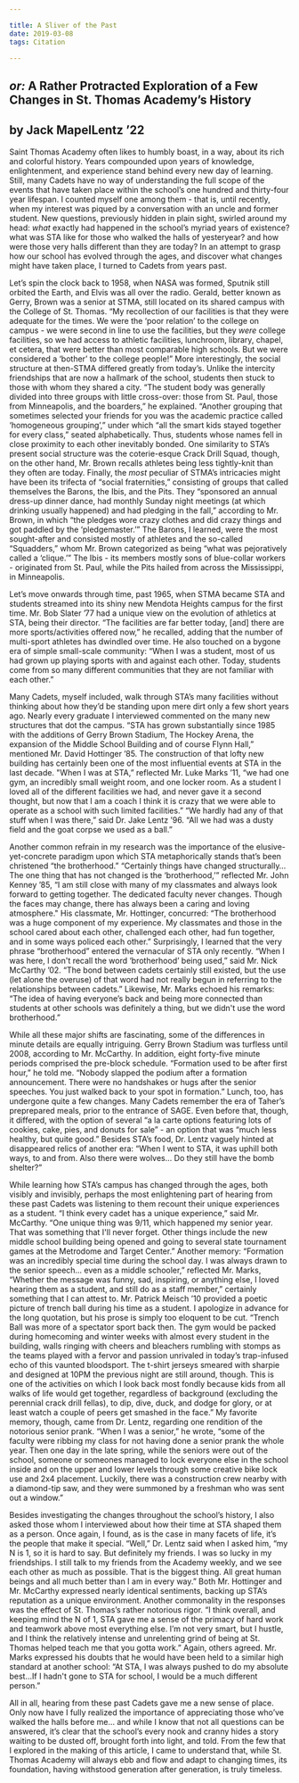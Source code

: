 ```yaml
---

title: A Sliver of the Past
date: 2019-03-08
tags: Citation

---
```


## *or:* A Rather Protracted Exploration of a Few Changes in St. Thomas Academy’s History

## by Jack MapelLentz ’22

Saint Thomas Academy often likes to humbly boast, in a way, about its rich and colorful history. Years compounded upon years of knowledge, enlightenment, and experience stand behind every new day of learning. Still, many Cadets have no way of understanding the full scope of the events that have taken place within the school’s one hundred and thirty-four year lifespan. I counted myself one among them - that is, until recently, when my interest was piqued by a conversation with an uncle and former student. New questions, previously hidden in plain sight, swirled around my head: *what* exactly had happened in the school’s myriad years of existence? what was STA like for those who walked the halls of yesteryear? and how were those very halls different than they are today? In an attempt to grasp how our school has evolved through the ages, and discover what changes might have taken place, I turned to Cadets from years past.

Let’s spin the clock back to 1958, when NASA was formed, Sputnik still orbited the Earth, and Elvis was all over the radio. Gerald, better known as Gerry, Brown was a senior at STMA, still located on its shared campus with the College of St. Thomas. “My recollection of our facilities is that they were adequate for the times. We were the ‘poor relation’ to the college on campus - we were second in line to use the facilities, but they *were* college facilities, so we had access to athletic facilities, lunchroom, library, chapel, et cetera, that were better than most comparable high schools. But we were considered a ‘bother’ to the college people!” More interestingly, the social structure at then-STMA differed greatly from today’s. Unlike the intercity friendships that are now a hallmark of the school, students then stuck to those with whom they shared a city. “The student body was generally divided into three groups with little cross-over: those from St. Paul, those from Minneapolis, and the boarders,” he explained. “Another grouping that sometimes selected your friends for you was the academic practice called ‘homogeneous grouping’,” under which “all the smart kids stayed together for every class,” seated alphabetically. Thus, students whose names fell in close proximity to each other inevitably bonded. One similarity to STA’s present social structure was the coterie-esque Crack Drill Squad, though, on the other hand, Mr. Brown recalls athletes being less tightly-knit than they often are today. Finally, the *most* peculiar of STMA’s intricacies might have been its trifecta of “social fraternities,” consisting of groups that called themselves the Barons, the Ibis, and the Pits. They “sponsored an annual dress-up dinner dance, had monthly Sunday night meetings (at which drinking usually happened) and had pledging in the fall,” according to Mr. Brown, in which “the pledges wore crazy clothes and did crazy things and got paddled by the ‘pledgemaster.’” The Barons, I learned, were the most sought-after and consisted mostly of athletes and the so-called “Squadders,” whom Mr. Brown categorized as being “what was pejoratively called a ‘clique.’” The Ibis - its members mostly sons of blue-collar workers - originated from St. Paul, while the Pits hailed from across the Mississippi, in Minneapolis.

Let’s move onwards through time, past 1965, when STMA became STA and students streamed into its shiny new Mendota Heights campus for the first time. Mr. Bob Slater ’77 had a unique view on the evolution of athletics at STA, being their director. “The facilities are far better today, [and] there are more sports/activities offered now,” he recalled, adding that the number of multi-sport athletes has dwindled over time. He also touched on a bygone era of simple small-scale community: “When I was a student, most of us had grown up playing sports with and against each other. Today, students come from so many different communities that they are not familiar with each other.”

Many Cadets, myself included, walk through STA’s many facilities without thinking about how they’d be standing upon mere dirt only a few short years ago. Nearly every graduate I interviewed commented on the many new structures that dot the campus. “STA has grown substantially since 1985 with the additions of Gerry Brown Stadium, The Hockey Arena, the expansion of the Middle School Building and of course Flynn Hall,” mentioned Mr. David Hottinger ’85. The construction of that lofty new building has certainly been one of the most influential events at STA in the last decade. "When I was at STA,” reflected Mr. Luke Marks ’11, “we had one gym, an incredibly small weight room, and one locker room. As a student I loved all of the different facilities we had, and never gave it a second thought, but now that I am a coach I think it is crazy that we were able to operate as a school with such limited facilities.” “We hardly had any of that stuff when I was there,” said Dr. Jake Lentz ’96. “All we had was a dusty field and the goat corpse we used as a ball.”

Another common refrain in my research was the importance of the elusive-yet-concrete paradigm upon which STA metaphorically stands that’s been christened “the brotherhood.” “Certainly things have changed structurally… The one thing that has not changed is the ‘brotherhood,’” reflected Mr. John Kenney ’85, “I am still close with many of my classmates and always look forward to getting together. The dedicated faculty never changes. Though the faces may change, there has always been a caring and loving atmosphere." His classmate, Mr. Hottinger, concurred: “The brotherhood was a huge component of my experience. My classmates and those in the school cared about each other, challenged each other, had fun together, and in some ways policed each other.” Surprisingly, I learned that the very phrase “brotherhood” entered the vernacular of STA only recently. “When I was here, I don't recall the word ‘brotherhood’ being used,” said Mr. Nick McCarthy ’02. “The bond between cadets certainly still existed, but the use (let alone the overuse) of that word had not really begun in referring to the relationships between cadets.” Likewise, Mr. Marks echoed his remarks: “The idea of having everyone’s back and being more connected than students at other schools was definitely a thing, but we didn't use the word brotherhood.”

While all these major shifts are fascinating, some of the differences in minute details are equally intriguing. Gerry Brown Stadium was turfless until 2008, according to Mr. McCarthy. In addition, eight forty-five minute periods comprised the pre-block schedule. “Formation used to be after first hour,” he told me. “Nobody slapped the podium after a formation announcement. There were no handshakes or hugs after the senior speeches. You just walked back to your spot in formation.” Lunch, too, has undergone quite a few changes. Many Cadets remember the era of Taher’s preprepared meals, prior to the entrance of SAGE. Even before that, though, it differed, with the option of several “a la carte options featuring lots of cookies, cake, pies, and donuts for sale” - an option that was “much less healthy, but quite good.” Besides STA’s food, Dr. Lentz vaguely hinted at disappeared relics of another era: “When I went to STA, it was uphill both ways, to and from. Also there were wolves… Do they still have the bomb shelter?”

While learning how STA’s campus has changed through the ages, both visibly and invisibly, perhaps the most enlightening part of hearing from these past Cadets was listening to them recount their unique experiences as a student. “I think every cadet has a unique experience,” said Mr. McCarthy. “One unique thing was 9/11, which happened my senior year. That was something that I'll never forget. Other things include the new middle school building being opened and going to several state tournament games at the Metrodome and Target Center.” Another memory: “Formation was an incredibly special time during the school day. I was always drawn to the senior speech… even as a middle schooler,” reflected Mr. Marks, “Whether the message was funny, sad, inspiring, or anything else, I loved hearing them as a student, and still do as a staff member,” certainly something that I can attest to. Mr. Patrick Meisch ’10 provided a poetic picture of trench ball during his time as a student. I apologize in advance for the long quotation, but his prose is simply too eloquent to be cut. “Trench Ball was more of a spectator sport back then. The gym would be packed during homecoming and winter weeks with almost every student in the building, walls ringing with cheers and bleachers rumbling with stomps as the teams played with a fervor and passion unrivaled in today’s trap-infused echo of this vaunted bloodsport. The t-shirt jerseys smeared with sharpie and designed at 10PM the previous night are still around, though. This is one of the activities on which I look back most fondly because kids from all walks of life would get together, regardless of background (excluding the perennial crack drill fellas), to dip, dive, duck, and dodge for glory, or at least watch a couple of peers get smashed in the face.” My favorite memory, though, came from Dr. Lentz, regarding one rendition of the notorious senior prank. “When I was a senior,” he wrote, “some of the faculty were ribbing my class for not having done a senior prank the whole year. Then one day in the late spring, while the seniors were out of the school, someone or someones managed to lock everyone else in the school inside and on the upper and lower levels through some creative bike lock use and 2x4 placement. Luckily, there was a construction crew nearby with a diamond-tip saw, and they were summoned by a freshman who was sent out a window.”

Besides investigating the changes throughout the school’s history, I also asked those whom I interviewed about how their time at STA shaped them as a person. Once again, I found, as is the case in many facets of life, it’s the people that make it special. “Well,” Dr. Lentz said when I asked him, “my N is 1, so it is hard to say. But definitely my friends. I was so lucky in my friendships. I still talk to my friends from the Academy weekly, and we see each other as much as possible. That is the biggest thing. All great human beings and all much better than I am in every way.” Both Mr. Hottinger and Mr. McCarthy expressed nearly identical sentiments, backing up STA’s reputation as a unique environment. Another commonality in the responses was the effect of St. Thomas’s rather notorious rigor. “I think overall, and keeping mind the N of 1, STA gave me a sense of the primacy of hard work and teamwork above most everything else. I’m not very smart, but I hustle, and I think the relatively intense and unrelenting grind of being at St. Thomas helped teach me that you gotta work.” Again, others agreed. Mr. Marks expressed his doubts that he would have been held to a similar high standard at another school: “At STA, I was always pushed to do my absolute best…If I hadn't gone to STA for school, I would be a much different person.”

All in all, hearing from these past Cadets gave me a new sense of place. Only now have I fully realized the importance of appreciating those who’ve walked the halls before me… and while I know that not all questions can be answered, it’s clear that the school’s every nook and cranny hides a story waiting to be dusted off, brought forth into light, and told. From the few that I explored in the making of this article, I came to understand that, while St. Thomas Academy will always ebb and flow and adapt to changing times, its foundation, having withstood generation after generation, is truly timeless.
